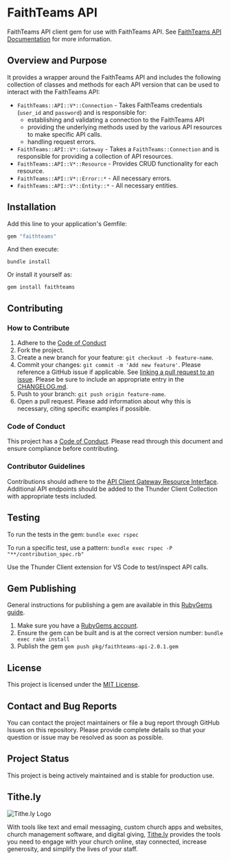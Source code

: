 # FaithTeams API
FaithTeams API client gem for use with FaithTeams API. See [FaithTeams API Documentation](https://api.faithteams.com/docs) for more information.

## Overview and Purpose
It provides a wrapper around the FaithTeams API and includes the following collection of classes and methods for each API version that can be used to interact with the FaithTeams API:

* `FaithTeams::API::V*::Connection` - Takes FaithTeams credentials (`user_id` and `password`) and is responsible for:
    * establishing and validating a connection to the FaithTeams API
    * providing the underlying methods used by the various API resources to make specific API calls.
    * handling request errors.
* `FaithTeams::API::V*::Gateway` - Takes a `FaithTeams::Connection` and is responsible for providing a collection of API resources.
* `FaithTeams::API::V*::Resource` - Provides CRUD functionality for each resource.
* `FaithTeams::API::V*::Error::*` - All necessary errors.
* `FaithTeams::API::V*::Entity::*` - All necessary entities.

## Installation

Add this line to your application's Gemfile:

```ruby
gem "faithteams"
```

And then execute:

`bundle install`

Or install it yourself as:

`gem install faithteams`

## Contributing

### How to Contribute

1. Adhere to the [Code of Conduct](./CODE_OF_CONDUCT.md)
1. Fork the project.
1. Create a new branch for your feature: `git checkout -b feature-name`.
1. Commit your changes: `git commit -m 'Add new feature'`. Please reference a GitHub issue if applicable. See [linking a pull request to an issue](https://docs.github.com/en/issues/tracking-your-work-with-issues/linking-a-pull-request-to-an-issue).  Please be sure to include an appropriate entry in the [CHANGELOG.md](./CHANGELOG.md).
1. Push to your branch: `git push origin feature-name`.
1. Open a pull request. Please add information about why this is necessary, citing specific examples if possible.

### Code of Conduct

This project has a [Code of Conduct](./CODE_OF_CONDUCT.md). Please read through this document and ensure compliance before contributing.

### Contributor Guidelines

Contributions should adhere to the [API Client Gateway Resource Interface](./guides/api_client_interface.md).  Additional API endpoints should be added to the Thunder Client Collection with appropriate tests included.

## Testing

To run the tests in the gem: `bundle exec rspec`

To run a specific test, use a pattern: `bundle exec rspec -P "**/contribution_spec.rb"`

Use the Thunder Client extension for VS Code to test/inspect API calls.

## Gem Publishing

General instructions for publishing a gem are available in this [RubyGems guide](https://guides.rubygems.org/publishing/#publishing-to-rubygemsorg).

1. Make sure you have a [RubyGems account](https://rubygems.org/sign_in).
1. Ensure the gem can be built and is at the correct version number: `bundle exec rake install`
1. Publish the gem `gem push pkg/faithteams-api-2.0.1.gem`

## License

This project is licensed under the [MIT License](./LICENSE).

## Contact and Bug Reports

You can contact the project maintainers or file a bug report through GitHub Issues on this repository. Please provide complete details so that your question or issue may be resolved as soon as possible.

[comment]: <> (TODO: Add FaithTeams contact information)

## Project Status

This project is being actively maintained and is stable for production use.

## Tithe.ly

![Tithe.ly Logo](https://assets-global.website-files.com/5f6a31379c9e2712518b8d6c/61fbe41d8e639d18d7c516b7_Logomark.svg)

With tools like text and email messaging, custom church apps and websites, church management software, and digital giving, [Tithe.ly](https://tithe.ly/) provides the tools you need to engage with your church online, stay connected, increase generosity, and simplify the lives of your staff.
